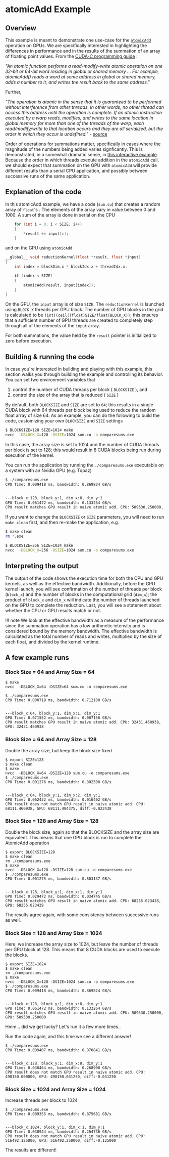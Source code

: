 # atomicAdd Example

## Overview
This example is meant to demonstrate one use-case for the [`atomicAdd`](https://docs.nvidia.com/cuda/cuda-c-programming-guide/#atomicadd) operation on GPUs. We are specifically interested in highlighting the differences in performance and in the results of the summation of an array of floating point values. From the [CUDA-C programming guide](https://docs.nvidia.com/cuda/cuda-c-programming-guide/#atomic-functions) :


*"An atomic function performs a read-modify-write atomic operation on one 32-bit or 64-bit word residing in global or shared memory ... 
For example, atomicAdd() reads a word at some address in global or shared memory, adds a number to it, and writes the result back to the same address."*


Further,


*"The operation is atomic in the sense that it is guaranteed to be performed without interference from other threads. In other words, no other thread can access this address until the operation is complete. If an atomic instruction executed by a warp reads, modifies, and writes to the same location in global memory for more than one of the threads of the warp, each read/modify/write to that location occurs and they are all serialized, but the order in which they occur is undefined."* - [source](https://docs.nvidia.com/gameworks/content/developertools/desktop/analysis/report/cudaexperiments/kernellevel/memorystatisticsatomics.htm#:~:text=An%20atomic%20function%20performs%20a,back%20to%20the%20same%20address.)



Order of operations for summations matter, specifically in cases where the magnitude of the numbers being added varies signficantly. This is demonstrated, in a somewhat dramatic sense, in [this interactive example](https://wandbox.org/permlink/GGR6EhdaViT1J0UR). Because the order in which threads execute addition in the `atomicAdd` call, we should expect that summation on the GPU with `atomicAdd` will provide different results than a serial CPU application, and possibly between successive runs of the same application. 


## Explanation of the code
In this atomicAdd example, we have a code (`sum.cu`) that creates a random array of `float`'s . The elements of the array vary in value between 0 and 1000. A sum of the array is done in serial on the CPU

```c
    for (int i = 0; i < SIZE; i++)
    {
        *result += input[i];
    }
```

and on the GPU using `atomicAdd`

```c
__global__ void reductionKernel(float *result, float *input)
{
    int index = blockDim.x * blockIdx.x + threadIdx.x;

    if (index < SIZE)
    {
        atomicAdd(result, input[index]);
    }
}
```

On the GPU, the `input` array is of size `SIZE`. The `reductionKernel` is launched using `BLOCK_X` threads per GPU block. The number of GPU blocks in the grid is calculated to be `(int)(ceil((float)SIZE/float(BLOCK_X))`; this ensures that a sufficient number of GPU threads are created to completely step through all of the elements of the `input` array.


For both summations, the value held by the `result` pointer is initialized to zero before execution.


## Building & running the code
In case you're interested in building and playing with this example, this section walks you through building the example and controlling its behavior. You can set two environment variables that 

1. control the number of CUDA threads per block ( `BLOCKSIZE` ), and
2. control the size of the array that is reduced ( `SIZE` )

By default, both `BLOCKSIZE` and `SIZE` are set to `64`; this results in a single CUDA block with 64 threads per block being used to reduce the random float array of size 64. As an example, you can do the following to build the code, customizing your own `BLOCKSIZE` and `SIZE` settings

```bash
$ BLOCKSIZE=128 SIZE=1024 make
nvcc  -DBLOCK_X=128 -DSIZE=1024 sum.cu -o comparesums.exe
```
In this case, the array size is set to 1024 and the number of CUDA threads per block is set to 128; this would result in 8 CUDA blocks being run during execution of the kernel.

You can run the application by running the `./comparesums.exe` executable on a system with an Nvidia GPU (e.g. Topaz)

```bash
$ ./comparesums.exe 
CPU Time: 0.009418 ms, bandwidth: 0.869824 GB/s


---block_x:128, block_y:1, dim_x:8, dim_y:1
GPU Time: 0.061472 ms, bandwidth: 0.133264 GB/s
CPU result matches GPU result in naive atomic add. CPU: 509530.250000, GPU: 509530.250000
```

If you want to change the `BLOCKSIZE` or `SIZE` parameters, you will need to run `make clean` first, and then re-make the application, e.g.
```bash
$ make clean
rm *.exe

$ BLOCKSIZE=256 SIZE=1024 make
nvcc  -DBLOCK_X=256 -DSIZE=1024 sum.cu -o comparesums.exe
```

## Interpreting the output

The output of the code shows the execution time for both the CPU and GPU kernels, as well as the effective bandwidth. Additionally, before the GPU kernel launch, you will see confirmation of the number of threads per block (`block_x`) and the number of blocks in the computational grid (`dim_x`); the product of `block_x` and `dim_x` will indicate the number of threads launched on the GPU to complete the reduction. Last, you will see a statement about whether the CPU or GPU results match or not.

!!! note
    We look at the effective bandwidth as a measure of the performance since the summation operation has a low arithmetic intensity and is considered bound by the memory bandwidth. The effective bandwidth is calculated as the total number of reads and writes, multiplied by the size of each float, and divided by the kernel runtime.



## A few example runs

### Block Size = 64 and Array Size = 64
```
$ make
nvcc  -DBLOCK_X=64 -DSIZE=64 sum.cu -o comparesums.exe

$ ./comparesums.exe 
CPU Time: 0.000719 ms, bandwidth: 0.712100 GB/s


---block_x:64, block_y:1, dim_x:1, dim_y:1
GPU Time: 0.071552 ms, bandwidth: 0.007156 GB/s
CPU result matches GPU result in naive atomic add. CPU: 32431.460938, GPU: 32431.460938
```

### Block Size = 64 and Array Size = 128
Double the array size, but keep the block size fixed
```
$ export SIZE=128
$ make clean
$ make
nvcc  -DBLOCK_X=64 -DSIZE=128 sum.cu -o comparesums.exe
$ ./comparesums.exe 
CPU Time: 0.001276 ms, bandwidth: 0.802508 GB/s


---block_x:64, block_y:1, dim_x:2, dim_y:1
GPU Time: 0.062432 ms, bandwidth: 0.016402 GB/s
CPU result does not match GPU result in naive atomic add. CPU: 68111.460938, GPU: 68111.484375, diff:-0.023438
```

### Block Size = 128 and Array Size = 128
Double the block size, again so that the BLOCKSIZE and the array size are equivalent. This means that one GPU block is run to complete the AtomicAdd operation
```
$ export BLOCKSIZE=128
$ make clean
rm ./comparesums.exe
$ make
nvcc  -DBLOCK_X=128 -DSIZE=128 sum.cu -o comparesums.exe
$ ./comparesums.exe 
CPU Time: 0.001275 ms, bandwidth: 0.803137 GB/s


---block_x:128, block_y:1, dim_x:1, dim_y:1
GPU Time: 0.029472 ms, bandwidth: 0.034745 GB/s
CPU result matches GPU result in naive atomic add. CPU: 68255.023438, GPU: 68255.023438
```
The results agree again, with some consistency between successive runs as well.

### Block Size = 128 and Array Size = 1024
Here, we increase the array size to 1024, but leave the number of threads per GPU block at 128. This means that 8 CUDA blocks are used to execute the blocks.
```
$ export SIZE=1024
$ make clean
rm ./comparesums.exe
$ make
nvcc  -DBLOCK_X=128 -DSIZE=1024 sum.cu -o comparesums.exe
$ ./comparesums.exe 
CPU Time: 0.009418 ms, bandwidth: 0.869824 GB/s


---block_x:128, block_y:1, dim_x:8, dim_y:1
GPU Time: 0.061472 ms, bandwidth: 0.133264 GB/s
CPU result matches GPU result in naive atomic add. CPU: 509530.250000, GPU: 509530.250000

```
Hmm... did we get lucky? Let's run it a few more times..

Run the code again, and this time we see a different answer!
```
$ ./comparesums.exe 
CPU Time: 0.009407 ms, bandwidth: 0.870841 GB/s


---block_x:128, block_y:1, dim_x:8, dim_y:1
GPU Time: 0.030464 ms, bandwidth: 0.268908 GB/s
CPU result does not match GPU result in naive atomic add. CPU: 498150.000000, GPU: 498150.031250, diff:-0.031250
```

### Block Size = 1024 and Array Size = 1024
Increase threads per block to 1024
```
$ ./comparesums.exe 
CPU Time: 0.009355 ms, bandwidth: 0.875681 GB/s


---block_x:1024, block_y:1, dim_x:1, dim_y:1
GPU Time: 0.030944 ms, bandwidth: 0.264736 GB/s
CPU result does not match GPU result in naive atomic add. CPU: 516492.125000, GPU: 516492.250000, diff:-0.125000
```
The results are different!
